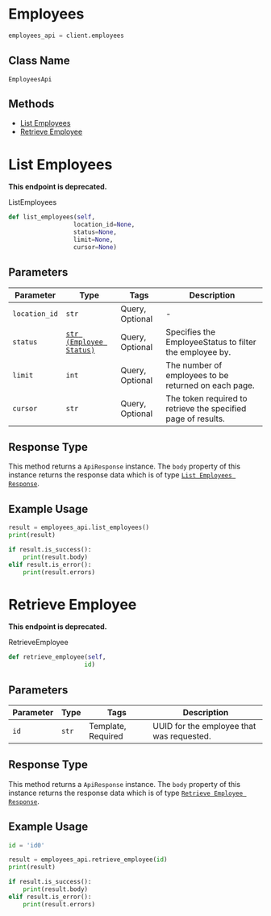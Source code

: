# Employees

```python
employees_api = client.employees
```

## Class Name

`EmployeesApi`

## Methods

* [List Employees](../../doc/api/employees.md#list-employees)
* [Retrieve Employee](../../doc/api/employees.md#retrieve-employee)


# List Employees

**This endpoint is deprecated.**

ListEmployees

```python
def list_employees(self,
                  location_id=None,
                  status=None,
                  limit=None,
                  cursor=None)
```

## Parameters

| Parameter | Type | Tags | Description |
|  --- | --- | --- | --- |
| `location_id` | `str` | Query, Optional | - |
| `status` | [`str (Employee Status)`](../../doc/models/employee-status.md) | Query, Optional | Specifies the EmployeeStatus to filter the employee by. |
| `limit` | `int` | Query, Optional | The number of employees to be returned on each page. |
| `cursor` | `str` | Query, Optional | The token required to retrieve the specified page of results. |

## Response Type

This method returns a `ApiResponse` instance. The `body` property of this instance returns the response data which is of type [`List Employees Response`](../../doc/models/list-employees-response.md).

## Example Usage

```python
result = employees_api.list_employees()
print(result)

if result.is_success():
    print(result.body)
elif result.is_error():
    print(result.errors)
```


# Retrieve Employee

**This endpoint is deprecated.**

RetrieveEmployee

```python
def retrieve_employee(self,
                     id)
```

## Parameters

| Parameter | Type | Tags | Description |
|  --- | --- | --- | --- |
| `id` | `str` | Template, Required | UUID for the employee that was requested. |

## Response Type

This method returns a `ApiResponse` instance. The `body` property of this instance returns the response data which is of type [`Retrieve Employee Response`](../../doc/models/retrieve-employee-response.md).

## Example Usage

```python
id = 'id0'

result = employees_api.retrieve_employee(id)
print(result)

if result.is_success():
    print(result.body)
elif result.is_error():
    print(result.errors)
```

